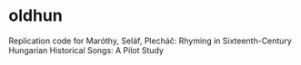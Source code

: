 # oldhun
Replication code for Maróthy, Seláf, Plecháč: Rhyming in Sixteenth-Century Hungarian Historical Songs: A Pilot Study
